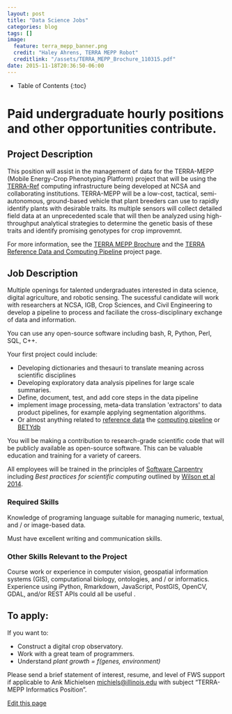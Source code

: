 ```yaml
---
layout: post
title: "Data Science Jobs"
categories: blog
tags: []
image:
  feature: terra_mepp_banner.png
  credit: "Haley Ahrens, TERRA MEPP Robot"
  creditlink: "/assets/TERRA_MEPP_Brochure_110315.pdf"
date: 2015-11-18T20:36:50-06:00
---
```


* Table of Contents
{:toc}

# Paid undergraduate hourly positions and other opportunities contribute.

## Project Description

This position will assist in the management of data for the TERRA-MEPP (Mobile Energy-Crop Phenotyping Platform) project that will be using the [TERRA-Ref](http://terraref.ncsa.illinois.edu) computing infrastructure being developed at NCSA and collaborating institutions.
TERRA-MEPP will be a low-cost, tactical, semi-autonomous, ground-based vehicle that plant breeders can use to rapidly identify plants with desirable traits.
Its multiple sensors will collect detailed field data at an unprecedented scale that will then be analyzed using high-throughput analytical strategies to determine the genetic basis of these traits and identify promising genotypes for crop improvemnt.

For more information, see the [TERRA MEPP Brochure](/assets/TERRA_MEPP_Brochure_110315.pdf) and the [TERRA Reference Data and Computing Pipeline](http://terraref.ncsa.illinois.edu) project page.

## Job Description

Multiple openings for talented undergraduates interested in data science, digital agriculture, and robotic sensing.
The sucessful candidate will work with researchers at NCSA, IGB, Crop Sciences, and Civil Engineering to develop a pipeline to process and faciliate the cross-disciplinary exchange of data and information.

You can use any open-source software including bash, R, Python, Perl, SQL, C++. 

Your first project could include: 

* Developing dictionaries and thesauri to translate meaning across scientific disciplines
* Developing exploratory data analysis pipelines for large scale summaries.
* Define, document, test, and add core steps in the data pipeline 
* implement image processing, meta-data translation 'extractors' to data product pipelines, for example applying segmentation algorithms.
* Or almost anything related to [reference data](https://github.com/terraref/reference-data) the [computing pipeline](https://github.com/terraref/computing-pipeline) or [BETYdb](https://github.com/PecanProject/bety/labels/terraref)

You will be making a contribution to research-grade scientific code that will be publicly available as open-source software. This can be valuable education and training for a variety of careers.

All employees will be trained in the principles of [Software Carpentry](http://software-carpentry.org/) including _Best practices for scientific computing_ outlined by [Wilson et al 2014](http://journals.plos.org/plosbiology/article?id=10.1371/journal.pbio.1001745).

### Required Skills

Knowledge of programing language suitable for managing numeric, textual, and / or image-based data. 

Must have excellent writing and communication skills.

### Other Skills Relevant to the Project 

Course work or experience in computer vision, geospatial information systems (GIS), computational biology, ontologies, and / or informatics.
Experience using iPython, Rmarkdown, JavaScript, PostGIS, OpenCV, GDAL, and/or REST APIs could all be useful .

## To apply:

If you want to: 

* Construct a digital crop observatory.
* Work with a great team of programmers.
* Understand _plant growth = f(genes, environment)_

Please send a brief statement of interest, resume, and level of FWS support if applicable to Ank Michielsen [michiels@illinois.edu](mailto:michiels@illinois.edu) with subject “TERRA-MEPP Informatics Position”.


<div class="actions">
  <a href="{{site.github.repository_url}}/edit/master/{{ page.path }}">Edit this page</a>
</div>
